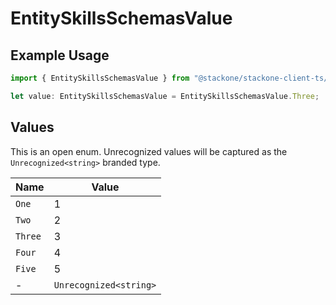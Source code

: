 # EntitySkillsSchemasValue

## Example Usage

```typescript
import { EntitySkillsSchemasValue } from "@stackone/stackone-client-ts/sdk/models/shared";

let value: EntitySkillsSchemasValue = EntitySkillsSchemasValue.Three;
```

## Values

This is an open enum. Unrecognized values will be captured as the `Unrecognized<string>` branded type.

| Name                   | Value                  |
| ---------------------- | ---------------------- |
| `One`                  | 1                      |
| `Two`                  | 2                      |
| `Three`                | 3                      |
| `Four`                 | 4                      |
| `Five`                 | 5                      |
| -                      | `Unrecognized<string>` |